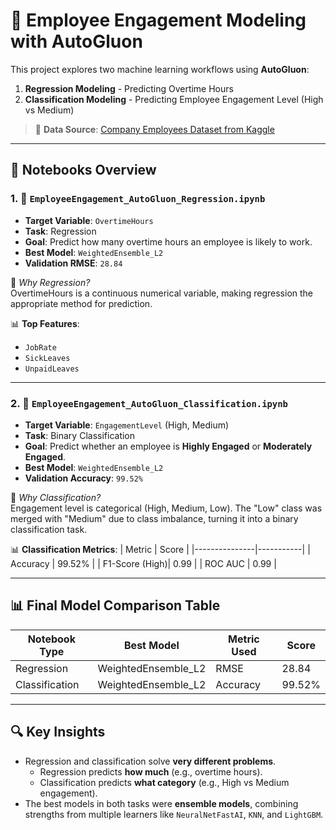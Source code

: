 # 🧠 Employee Engagement Modeling with AutoGluon

This project explores two machine learning workflows using **AutoGluon**:

1. **Regression Modeling** - Predicting Overtime Hours
2. **Classification Modeling**  - Predicting Employee Engagement Level (High vs Medium)

> 📂 **Data Source**: [Company Employees Dataset from Kaggle](https://www.kaggle.com/datasets/abdallahwagih/company-employees/data)

---

## 📘 Notebooks Overview

### 1. 🧮 `EmployeeEngagement_AutoGluon_Regression.ipynb`

- **Target Variable**: `OvertimeHours`
- **Task**: Regression
- **Goal**: Predict how many overtime hours an employee is likely to work.
- **Best Model**: `WeightedEnsemble_L2`
- **Validation RMSE**: `28.84`

📌 *Why Regression?*  
OvertimeHours is a continuous numerical variable, making regression the appropriate method for prediction.

📊 **Top Features**:
- `JobRate`
- `SickLeaves`
- `UnpaidLeaves`

---

### 2. 🧩 `EmployeeEngagement_AutoGluon_Classification.ipynb`

- **Target Variable**: `EngagementLevel` (High, Medium)
- **Task**: Binary Classification
- **Goal**: Predict whether an employee is **Highly Engaged** or **Moderately Engaged**.
- **Best Model**: `WeightedEnsemble_L2`
- **Validation Accuracy**: `99.52%`

📌 *Why Classification?*  
Engagement level is categorical (High, Medium, Low). The "Low" class was merged with "Medium" due to class imbalance, turning it into a binary classification task.

📊 **Classification Metrics**:
| Metric        | Score     |
|---------------|-----------|
| Accuracy      | 99.52%    |
| F1-Score (High)| 0.99     |
| ROC AUC       | 0.99      |

---

## 📊 Final Model Comparison Table

| Notebook Type     | Best Model           | Metric Used      | Score     |
|-------------------|----------------------|------------------|-----------|
| Regression        | WeightedEnsemble_L2  | RMSE             | 28.84     |
| Classification    | WeightedEnsemble_L2  | Accuracy         | 99.52%    |

---

## 🔍 Key Insights

- Regression and classification solve **very different problems**.
  - Regression predicts **how much** (e.g., overtime hours).
  - Classification predicts **what category** (e.g., High vs Medium engagement).
- The best models in both tasks were **ensemble models**, combining strengths from multiple learners like `NeuralNetFastAI`, `KNN`, and `LightGBM`.
